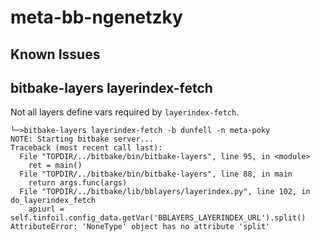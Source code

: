 
# meta-bb-ngenetzky

## Known Issues

## bitbake-layers layerindex-fetch

Not all layers define vars required by `layerindex-fetch`.

```log
└─>bitbake-layers layerindex-fetch -b dunfell -n meta-poky
NOTE: Starting bitbake server...
Traceback (most recent call last):
  File "TOPDIR/../bitbake/bin/bitbake-layers", line 95, in <module>
    ret = main()
  File "TOPDIR/../bitbake/bin/bitbake-layers", line 88, in main
    return args.func(args)
  File "TOPDIR/../bitbake/lib/bblayers/layerindex.py", line 102, in do_layerindex_fetch
    apiurl = self.tinfoil.config_data.getVar('BBLAYERS_LAYERINDEX_URL').split()
AttributeError: 'NoneType' object has no attribute 'split'
```
